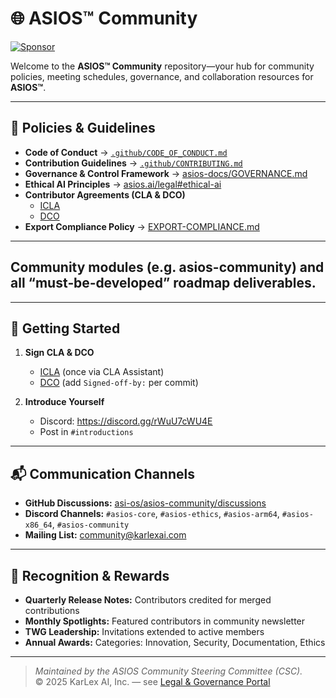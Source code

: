 
# 🌐 ASIOS™ Community
[![Sponsor](https://img.shields.io/github/sponsors/asi-os?label=Sponsor&logo=github)](https://github.com/sponsors/asi-os)

Welcome to the **ASIOS™ Community** repository—your hub for community policies, meeting schedules, governance, and collaboration resources for **ASIOS™**.

---

## 📜 Policies & Guidelines

- **Code of Conduct** → [`.github/CODE_OF_CONDUCT.md`](https://github.com/asi-os/.github/blob/main/CODE_OF_CONDUCT.md)  
- **Contribution Guidelines** → [`.github/CONTRIBUTING.md`](https://github.com/asi-os/.github/blob/main/CONTRIBUTING.md)  
- **Governance & Control Framework** → [asios-docs/GOVERNANCE.md](https://github.com/asi-os/asios-docs/blob/main/GOVERNANCE.md)  
- **Ethical AI Principles** → [asios.ai/legal#ethical-ai](https://asios.ai/legal#ethical-ai)  
- **Contributor Agreements (CLA & DCO)**  
  - [ICLA](https://github.com/asi-os/asios-legal/blob/main/ICLA.md)  
  - [DCO](https://github.com/asi-os/asios-legal/blob/main/DCO.md)  
- **Export Compliance Policy** → [EXPORT-COMPLIANCE.md](https://github.com/asi-os/asios-legal/blob/main/EXPORT-COMPLIANCE.md)

---
## Community modules (e.g. asios-community) and all “must‑be‑developed” roadmap deliverables.

---

## 🚀 Getting Started

1. **Sign CLA & DCO**  
   - [ICLA](https://github.com/asi-os/asios-legal/blob/main/ICLA.md) (once via CLA Assistant)  
   - [DCO](https://github.com/asi-os/asios-legal/blob/main/DCO.md) (add `Signed-off-by:` per commit)

2. **Introduce Yourself**  
   - Discord: <https://discord.gg/rWuU7cWU4E>  
   - Post in `#introductions`

---

## 📬 Communication Channels

- **GitHub Discussions:** [asi-os/asios-community/discussions](https://github.com/asi-os/asios-community/discussions)  
- **Discord Channels:** `#asios-core`, `#asios-ethics`, `#asios-arm64`, `#asios-x86_64`, `#asios-community`  
- **Mailing List:** community@karlexai.com  

---

## 🏅 Recognition & Rewards

- **Quarterly Release Notes:** Contributors credited for merged contributions  
- **Monthly Spotlights:** Featured contributors in community newsletter  
- **TWG Leadership:** Invitations extended to active members  
- **Annual Awards:** Categories: Innovation, Security, Documentation, Ethics  

---

> *Maintained by the ASIOS Community Steering Committee (CSC).*  
> © 2025 KarLex AI, Inc. — see [Legal & Governance Portal](https://asios.ai/legal)
